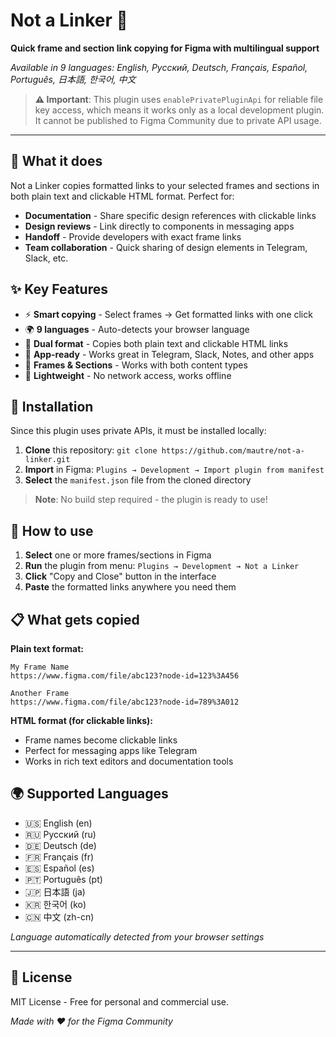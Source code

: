 # Not a Linker 🔗

**Quick frame and section link copying for Figma with multilingual support**

*Available in 9 languages: English, Русский, Deutsch, Français, Español, Português, 日本語, 한국어, 中文*

> **⚠️ Important**: This plugin uses `enablePrivatePluginApi` for reliable file key access, which means it works only as a local development plugin. It cannot be published to Figma Community due to private API usage.

---

## 🎯 What it does

Not a Linker copies formatted links to your selected frames and sections in both plain text and clickable HTML format. Perfect for:
- **Documentation** - Share specific design references with clickable links
- **Design reviews** - Link directly to components in messaging apps
- **Handoff** - Provide developers with exact frame links
- **Team collaboration** - Quick sharing of design elements in Telegram, Slack, etc.

## ✨ Key Features

- ⚡ **Smart copying** - Select frames → Get formatted links with one click
- 🌍 **9 languages** - Auto-detects your browser language
- 🔗 **Dual format** - Copies both plain text and clickable HTML links
- 📱 **App-ready** - Works great in Telegram, Slack, Notes, and other apps
- 🎨 **Frames & Sections** - Works with both content types
- 🚀 **Lightweight** - No network access, works offline

## 🔧 Installation

Since this plugin uses private APIs, it must be installed locally:

1. **Clone** this repository: `git clone https://github.com/mautre/not-a-linker.git`
2. **Import** in Figma: `Plugins → Development → Import plugin from manifest`
3. **Select** the `manifest.json` file from the cloned directory

> **Note**: No build step required - the plugin is ready to use!

## 🚀 How to use

1. **Select** one or more frames/sections in Figma
2. **Run** the plugin from menu: `Plugins → Development → Not a Linker`
3. **Click** "Copy and Close" button in the interface
4. **Paste** the formatted links anywhere you need them

## 📋 What gets copied

**Plain text format:**
```
My Frame Name
https://www.figma.com/file/abc123?node-id=123%3A456

Another Frame
https://www.figma.com/file/abc123?node-id=789%3A012
```

**HTML format (for clickable links):**
- Frame names become clickable links
- Perfect for messaging apps like Telegram
- Works in rich text editors and documentation tools

## 🌍 Supported Languages

- 🇺🇸 English (en)
- 🇷🇺 Русский (ru)
- 🇩🇪 Deutsch (de)
- 🇫🇷 Français (fr)
- 🇪🇸 Español (es)
- 🇵🇹 Português (pt)
- 🇯🇵 日本語 (ja)
- 🇰🇷 한국어 (ko)
- 🇨🇳 中文 (zh-cn)

*Language automatically detected from your browser settings*

---

## 📄 License

MIT License - Free for personal and commercial use.

*Made with ❤️ for the Figma Community* 